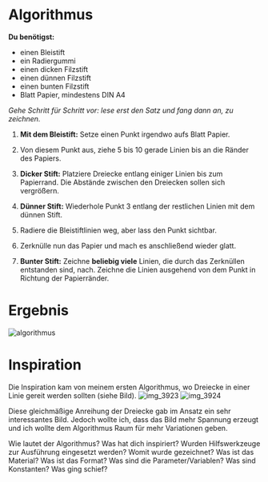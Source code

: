# Algorithmus 

**Du benötigst:**
* einen Bleistift
* ein Radiergummi
* einen dicken Filzstift 
* einen dünnen Filzstift
* einen bunten Filzstift 
* Blatt Papier, mindestens DIN A4


*Gehe Schritt für Schritt vor: lese erst den Satz und fang dann an, zu zeichnen.* 

1. **Mit dem Bleistift:** Setze einen Punkt irgendwo aufs Blatt Papier. 
2. Von diesem Punkt aus, ziehe 5 bis 10 gerade Linien bis an die Ränder des Papiers. 


3. **Dicker Stift:** Platziere Dreiecke entlang einiger Linien bis zum Papierrand. Die Abstände zwischen den Dreiecken sollen sich vergrößern. 
4. **Dünner Stift:** Wiederhole Punkt 3 entlang der restlichen Linien mit dem dünnen Stift. 


5. Radiere die Bleistiftlinien weg, aber lass den Punkt sichtbar.


6. Zerknülle nun das Papier und mach es anschließend wieder glatt. 
7. **Bunter Stift:** Zeichne **beliebig viele** Linien, die durch das Zerknüllen entstanden sind, nach. Zeichne die Linien ausgehend von dem Punkt in Richtung der Papierränder.

# Ergebnis

![algorithmus](https://cloud.githubusercontent.com/assets/23063564/19840307/1e897cf2-9ef3-11e6-959f-03cbb3f7abea.jpg)


# Inspiration 
Die Inspiration kam von meinem ersten Algorithmus, wo Dreiecke in einer Linie gereit werden sollten (siehe Bild). 
![img_3923](https://cloud.githubusercontent.com/assets/23063564/19840453/7881642e-9ef6-11e6-9fe3-57debc47f548.JPG)
![img_3924](https://cloud.githubusercontent.com/assets/23063564/19840458/8a08aa5e-9ef6-11e6-99f2-855500ebcc22.JPG)

Diese gleichmäßige Anreihung der Dreiecke gab im Ansatz ein sehr interessantes Bild. Jedoch wollte ich, dass das Bild mehr Spannung erzeugt und ich wollte dem Algorithmus Raum für mehr Variationen geben. 


Wie lautet der Algorithmus?
Was hat dich inspiriert?
Wurden Hilfswerkzeuge zur Ausführung eingesetzt werden?
Womit wurde gezeichnet?
Was ist das Material?
Was ist das Format?
Was sind die Parameter/Variablen?
Was sind Konstanten?
Was ging schief?

